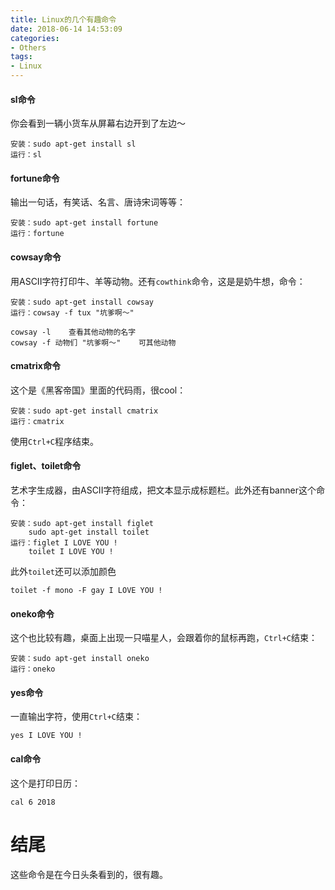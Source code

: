 ```yaml
---
title: Linux的几个有趣命令
date: 2018-06-14 14:53:09
categories:
- Others
tags:
- Linux
---
```


#### sl命令

你会看到一辆小货车从屏幕右边开到了左边～  
```shell
安装：sudo apt-get install sl
运行：sl
```



#### fortune命令

输出一句话，有笑话、名言、唐诗宋词等等：
```shell
安装：sudo apt-get install fortune
运行：fortune
```



#### cowsay命令

用ASCII字符打印牛、羊等动物。还有`cowthink`命令，这是是奶牛想，命令：

```shell
安装：sudo apt-get install cowsay
运行：cowsay -f tux "坑爹啊～"

cowsay -l    查看其他动物的名字
cowsay -f 动物们 "坑爹啊～"    可其他动物
```

#### cmatrix命令

这个是《黑客帝国》里面的代码雨，很cool：
```shell
安装：sudo apt-get install cmatrix
运行：cmatrix
```

使用`Ctrl+C`程序结束。  

#### figlet、toilet命令

艺术字生成器，由ASCII字符组成，把文本显示成标题栏。此外还有banner这个命令：

```shell
安装：sudo apt-get install figlet
    sudo apt-get install toilet
运行：figlet I LOVE YOU !
    toilet I LOVE YOU !
```

此外`toilet`还可以添加颜色
```shell
toilet -f mono -F gay I LOVE YOU !
```



#### oneko命令

这个也比较有趣，桌面上出现一只喵星人，会跟着你的鼠标再跑，`Ctrl+C`结束：
```shell
安装：sudo apt-get install oneko
运行：oneko
```



#### yes命令

一直输出字符，使用`Ctrl+C`结束：
```shell
yes I LOVE YOU !
```



#### cal命令

这个是打印日历：
```shell
cal 6 2018
```

# 结尾 #

这些命令是在今日头条看到的，很有趣。
